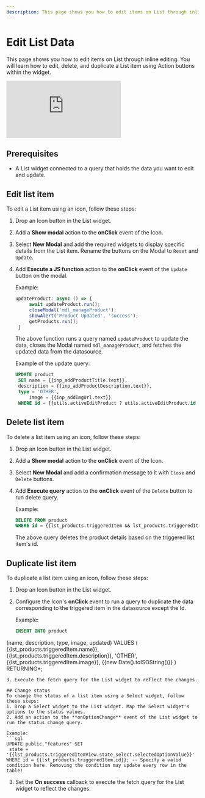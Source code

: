 ```yaml
---
description: This page shows you how to edit items on List through inline editing.
---
```


# Edit List Data
This page shows you how to edit items on List through inline editing. You will learn how to edit, delete, and duplicate a List item using Action buttons within the widget.

<div style={{ position: "relative", paddingBottom: "calc(50.520833333333336% + 41px)", height: "0", width: "100%" }}>
  <iframe src="https://demo.arcade.software/dbdJIVamvNUvVhwYm5GU?embed" frameborder="0" loading="lazy" webkitallowfullscreen mozallowfullscreen allowfullscreen style={{ position: "absolute", top: "0", left: "0", width: "100%", height: "100%", colorScheme: "light" }} title="Appsmith | Connect Data">
  </iframe>
</div>

## Prerequisites
- A List widget connected to a query that holds the data you want to edit and update.

## Edit list item
To edit a List item using an icon, follow these steps:
1. Drop an Icon button in the List widget.
2. Add a **Show modal** action to the **onClick** event of the Icon.
3. Select **New Modal** and add the required widgets to display specific details from the List item.
   Rename the buttons on the Modal to `Reset` and `Update`.
4. Add **Execute a JS function** action to the **onClick** event of the `Update` button on the modal. 
   
   Example:
   ```jsx
   updateProduct: async () => {
		await updateProduct.run();
		closeModal('mdl_manageProduct');
		showAlert('Product Updated', 'success');
		getProducts.run();
	}
   ```
   The above function runs a query named `updateProduct` to update the data, closes the Modal named `mdl_manageProduct`, and fetches the updated data from the datasource.

   Example of the update query:
   ```sql
   UPDATE product
    SET name = {{inp_addProductTitle.text}},
    description = {{inp_addProductDescription.text}},
    type = 'OTHER',
		image = {{inp_addImgUrl.text}}
    WHERE id = {{utils.activeEditProduct ? utils.activeEditProduct.id : ''}};
   ```

## Delete list item
To delete a list item using an icon, follow these steps:
1. Drop an Icon button in the List widget.
2. Add a **Show modal** action to the **onClick** event of the Icon.
3. Select **New Modal** and add a confirmation message to it with `Close` and `Delete` buttons.
4. Add **Execute query** action to the **onClick** event of the `Delete` button to run delete query.

   Example:
   ```sql
   DELETE FROM product 
   WHERE id = {{lst_products.triggeredItem && lst_products.triggeredItem.id}}; 
   ```
   The above query deletes the product details based on the triggered list item's id.

## Duplicate list item
To duplicate a list item using an icon, follow these steps:
1. Drop an Icon button in the List widget.
2. Configure the Icon's **onClick** event to run a query to duplicate the data corresponding to the triggered item in the datasource except the Id.
   
   Example:
   ```sql
   INSERT INTO product
  (name, description, type, image, updated)
    VALUES
    (
        {{lst_products.triggeredItem.name}},
        {{lst_products.triggeredItem.description}},
        'OTHER',
        {{lst_products.triggeredItem.image}},
        {{new Date().toISOString()}}
    )
	RETURNING*;
   ```
3. Execute the fetch query for the List widget to reflect the changes. 

## Change status
To change the status of a list item using a Select widget, follow these steps:
1. Drop a Select widget to the List widget. Map the Select widget's options to the status values.
2. Add an action to the **onOptionChange** event of the List widget to run the status change query.

   Example:
   ```sql
   UPDATE public."features" SET
    state = '{{lst_products.triggeredItemView.state_select.selectedOptionValue}}'
  WHERE id = {{lst_products.triggeredItem.id}}; -- Specify a valid condition here. Removing the condition may update every row in the table!
   ```
3. Set the **On success** callback to execute the fetch query for the List widget to reflect the changes.